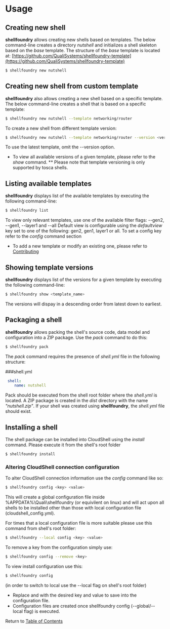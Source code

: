 # Usage

## Creating new shell

**shellfoundry** allows creating new shells based on templates. The below command-line creates a directory *nutshell*
and initializes a shell skeleton based on the *base* template. The structure of the *base* template is located at:
[https://github.com/QualiSystems/shellfoundry-template](https://github.com/QualiSystems/shellfoundry-template)

```bash
$ shellfoundry new nutshell
```

## Creating new shell from custom template

**shellfoundry** also allows creating a new shell based on a specific template. The below command-line creates
a shell that is based on a specific template:

```bash
$ shellfoundry new nutshell --template networking/router
```

To create a new shell from different template version:

```bash
$ shellfoundry new nutshell --template networking/router --version <version_number>
```

To use the latest template, omit the --version option.

* To view all available versions of a given template, please refer to the *show* command.
** Please note that template versioning is only supported by tosca shells.

## Listing available templates

**shellfoundry** displays list of the available templates by executing the following command-line:

```bash
$ shellfoundry list
```

To view only relevant templates, use one of the available filter flags: --gen2, --gen1, --layer1 and --all
Default view is configurable using the *defaultview* key set to one of the following: gen2, gen1, layer1 or all. To set a config key refer to the *config* command section

* To add a new template or modify an existing one, please refer to [Contributing](../.github/contributing.md)

## Showing template versions

**shellfoundry** displays list of the versions for a given template by executing the following command-line:

```bash
$ shellfoundry show <template_name>
```

The versions will dispay in a descending order from latest down to earliest.

## Packaging a shell

**shellfoundry** allows packing the shell's source code, data model and configuration into a ZIP package.
Use the *pack* command to do this:

```bash
$ shellfoundry pack
```
The *pack* command requires the presence of *shell.yml* file in the following structure:

###shell.yml
```yaml
 shell:
    name: nutshell
```
Pack should be executed from the shell root folder where the *shell.yml* is located. A ZIP package is created in
the *dist* directory with the name *"nutshell.zip"*. If your shell was created using **shellfoundry**, the *shell.yml* file should exist.

## Installing a shell
The shell package can be installed into CloudShell using the *install* command. Please execute it from the shell's root folder

```bash
$ shellfoundry install
```

### Altering CloudShell connection configuration

To alter CloudShell connection information use the *config* command like so:

```bash
$ shellfoundry config <key> <value>
```

This will create a global configuration file inside %APPDATA%\Quali\shellfoundry (or equivilent on linux) and will act upon all shells to be installed
other than those with local configuration file (cloudshell_config.yml).

For times that a local configuration file is more suitable please use this command from shell's root folder:

```bash
$ shellfoundry --local config <key> <value>
```

To remove a key from the configuration simply use:

```bash
$ shellfoundry config --remove <key>
```

To view install configuration use this:

```bash
$ shellfoundry config
```

(in order to switch to local use the --local flag on shell's root folder)

* Replace <key> and <value> with the desired key and value to save into the configuration file.
* Configuration files are created once shellfoundry config (--global/--local flag) is executed.

Return to [Table of Contents](readme.md)
